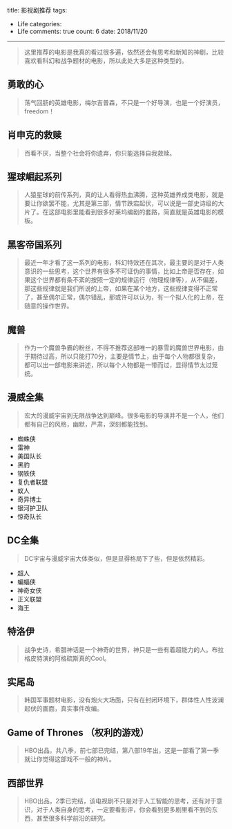 title: 影视剧推荐
tags: 
  - Life
categories: 
  - Life
comments: true
count: 6
date: 2018/11/20
---
  > 这里推荐的电影是我真的看过很多遍，依然还会有思考和新知的神剧，比较喜欢看科幻和战争题材的电影，所以此处大多是这种类型的。


## 勇敢的心
> 荡气回肠的英雄电影，梅尔吉普森，不只是一个好导演，也是一个好演员，freedom！

## 肖申克的救赎
> 百看不厌，当整个社会将你遗弃，你只能选择自我救赎。

## 猩球崛起系列
> 人猿星球的前传系列，真的让人看得热血沸腾，这种英雄养成类电影，就是要让你欲罢不能，尤其是第三部，情节跌宕起伏，可以说是一部史诗级的大片了。在这部电影里能看到很多好莱坞编剧的套路，简直就是英雄电影的模板。

## 黑客帝国系列
> 最近一年才看了这一系列的电影，科幻特效还在其次，最主要的是对于人类意识的一些思考，这个世界有很多不可证伪的事情，比如上帝是否存在，如果这个世界都有条不紊的按照一定的规律运行（物理规律等），从不偏差，那这些规律就是我们所说的上帝，如果在某个地方，这些规律变得不正常了，甚至偶尔正常，偶尔错乱，那或许可以认为，有一个拟人化的上帝，在随意的操作世界。

## 魔兽
> 作为一个魔兽争霸的粉丝，不得不推荐这部唯一的暴雪的魔兽世界电影，由于期待过高，所以只能打70分，主要是情节上，由于每个人物都很复杂，都可以出一部电影来讲述，所以每个人物都是一带而过，显得情节太过笼统。

## 漫威全集
> 宏大的漫威宇宙到无限战争达到巅峰。很多电影的导演并不是一个人，他们都有自己的风格，幽默，严肃，深刻都能找到。

- 蜘蛛侠
- 雷神
- 美国队长
- 黑豹
- 钢铁侠
- 复仇者联盟
- 蚁人
- 奇异博士
- 银河护卫队
- 惊奇队长


## DC全集
> DC宇宙与漫威宇宙大体类似，但是显得格局下了些，但是依然精彩。

- 超人
- 蝙蝠侠
- 神奇女侠
- 正义联盟
- 海王

## 特洛伊
> 战争史诗，希腊神话是一个神奇的世界，神只是一些有着超能力的人。布拉格皮特演的阿格硫斯真的Cool。

## 实尾岛
> 韩国军事题材电影，没有炮火大场面，只有在封闭环境下，群体性人性波澜起伏的画面，真实事件改编。

## Game of Thrones （权利的游戏）
> HBO出品，共八季，前七部已完结，第八部19年出，这是一部看了第一季就让你觉得这部戏不一般的神片。

## 西部世界
> HBO出品，2季已完结，该电视剧不只是对于人工智能的思考，还有对于意识，对于人类自身的思考，一定要看影评，你会看到更多剧里看不到的东西，甚至很多科学前沿的研究。



